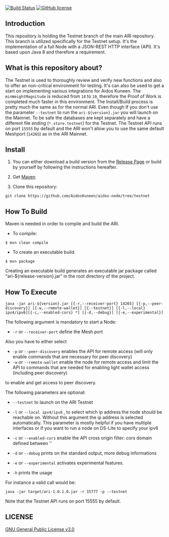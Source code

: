 [![Build Status](https://travis-ci.org/AidosKuneen/aidos-node.svg?branch=master)](https://travis-ci.org/AidosKuneen/aidos-node)
[![GitHub license](https://img.shields.io/badge/license-GPLv3-blue.svg)](https://raw.githubusercontent.com/AidosKuneen/aidos-node/master/LICENSE)


## Introduction

This repository is holding the Testnet branch of the main ARI repository. This branch is utilized specifically for the Testnet setup.
It's the implementation of a full Node with a JSON-REST HTTP interface (API).
It's based upon Java 8 and therefore a requirement.

## What is this repository about?

The Testnet is used to thoroughly review and verify new functions and also to offer an non-critical environment for testing.
It's can also be used to get a start on implementing various integrations for Aidos Kuneen.
The `minWeightMagnitude` is reduced from `18` to `10`, therefore the Proof of Work is completed much faster in this environment.
The Install/Build process is pretty much the same as for the normal ARI. Even though If you don't use the parameter `--testnet` to run the `ari-${version}.jar` you will launch on the Mainnet.
To be safe the databases are kept separately and have a different file ending (`*.store.testnet`) for the Testnet.
The Testnet API runs on port `15555` by default and the ARI won't allow you to use the same default Meshport (`14265`) as in the ARI Mainnet.

## Install

1. You can either download a build version from the [Release Page](https://github.com/AidosKuneen/aidos-node/releases) or build by yourself by following the instructions hereafter.

2. Get [Maven](http://maven.apache.org/download.cgi)

3. Clone this repository:

  ```
  git clone https://github.com/AidosKuneen/aidos-node/tree/testnet
  ```

## How To Build

Maven is needed in order to compile and build the ARI.

* To compile:

```
$ mvn clean compile
```

* To create an executable build.

```
$ mvn package
```

Creating an executable build generates an executable jar package called "ari-${release-version}.jar" in the root directory of the project.

## How To Execute

```
java -jar ari-${version}.jar [{-r,--receiver-port} 14265] [{-p,--peer-discovery}] [{-w,--remote-wallet}] [{--testnet}] [{-l,--local} ipv4/ipv6][{-c,--enabled-cors} *] [{-d,--debug}] [{-e,--experimental}]
```
				
The following argument is mandatory to start a Node:  
* `-r` or `--receiver-port` define the Mesh port

Also you have to either select  
* `-p` or `--peer-discovery` enables the API for remote access (will only enable commands that are necessary for peer discovery)
* `-w` or `--remote-wallet` enable the node for remote access and limit the API to commands that are needed for enabling light wallet access (including peer discovery)  

to enable and get access to peer discovery.

The following parameters are optional:

* `--testnet` to launch on the ARI Testnet

* `-l` or `--local ipv4/ipv6` , to select which ip address the node should be reachable on. Without this argument the ip address is selected automatically. This parameter is mostly helpful if you have multiple interfaces or if you want to run a node on DS-Lite to specify your ipv6

* `-c` or `--enabled-cors` enable the API cross origin filter: cors domain defined between ''

* `-d` or `--debug` prints on the standard output, more debug informations

* `-e` or `--experimental` activates experimental features.

* `-h` prints the usage
 

For instance a valid call would be:

```
java -jar target/ari-1.0.1.0.jar -r 15777 -p --testnet
```

Note that the Testnet API runs on port 15555 by default.

## LICENSE
[GNU General Public License v3.0](https://github.com/AidosKuneen/aidos-node/blob/master/LICENSE)
